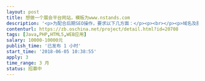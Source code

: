 ```yaml
---                
layout: post       
title: 想做一个展会平台网站，模板为www.nstands.com           
description: '<p>为配合后期SEO操作，要求以下几方面：</p><p><br></p><p>域名及服务器相关</p><p><br></p><p>只解析公司因业务需要决定开通的子域名。未开通子域名一律不解析。不要使用泛解析（以通配符*代替子域名）。</p><p>不能有两个或两个以上域名显示同样网站内容（无论以哪种方式实现，如解析至相同根目录、上传同样文件和数据库）。</p><p>用于测试的子域名使用robots文件禁止搜索引擎抓取。</p><p>未完成内容的网站、栏目不得上线。</p><p>不存在页面必须返回404代码。每个月使用线上工具确认不存在页面服务器头信息。</p><p>服务器开启gzip压缩。</p><p>4XX、5XX类服务器头信息不正常增多，及时通知SEO部门进行进一步检查。</p><p>新站一律使用https。</p><p>开通子域名，需与SEO部门提前沟通并获得同意。</p><p>网站结构和URL</p><p><br></p><p>URL一经确定上线，不得在没有得到SEO部门同意和提供对应机制的情况下，对URL做任何改动。</p><p>除了已规划禁止搜索引擎抓取和收录的内容外，网站所有URL一律静态化。</p><p>站内搜索结果页面使用robots文件禁止搜索引擎抓取。</p><p>网站栏目与URL目录需一一对应，一级分类对应一级目录，二级分类对应二级目录。最多分级至二级目录，如果产品/页面数需要三级以上分类，请先与SEO部门沟通导航和内部链接解决方案。</p><p>栏目/目录URL以斜线结尾，后面不要加index.php之类文件名。</p><p>栏目名、文件名等URL中的字母一律小写。</p><p>URL中不要出现除了短横线之外的其它任何特殊字符。</p><p>除栏目需要，URL中不得添加其它多余目录层次。</p><p>无论中英文网站，URL目录名使用相应英文单词，长度以3个英文单词为限。不使用中文或拼音。也可以考虑使用数字/字母编号。</p><p>英文网站，产品/文章页面文件名使用产品名称/文章标题，去掉虚词。</p><p>中文网站，产品/文章页面文件名使用数字/字母编号。</p><p>同一个产品不要放置于多个分类之下，只置于一个分类。</p><p>所有页面加canonical标签。如果不确认canonical标签列出的规范化URL应该是哪个，请与SEO部门咨询。</p><p>所有页面加面包屑导航。</p><p>页面元素</p><p><br></p><p>页面Title标签、Description标签、H1文字按格式自动生成缺省版本，但系统需要给SEO部门预留人工填写功能。</p><p>一个页面只使用一次H1。</p><p>栏目页面Title缺省格式：二级栏目名称 – 一级栏目名称 – 网站名称</p><p>栏目页面翻页Title缺省格式：二级栏目名称 – 一级栏目名称 – 网站名称 – 第X页</p><p>产品页面Title缺省格式：产品名称 – 网站名称</p><p>栏目页面H1缺省格式：一级栏目名称 – 二级栏目名称</p><p>产品页面H1缺省格式：产品名称</p><p>Description标签从栏目或产品说明文字第一段截取长度20字以上、70字以下的完整句子。</p><p>产品页面如果有格式化数据，Title和Description标签可以充分利用，使其组成通顺可读的句子。</p><p>除非SEO部门另行要求，页面不使用Keywords标签。</p><p>除非SEO部门另行要求，所有链接使用HTML代码链接，不要使用JS生成。</p><p>所有用户生成内容（UGC）中的链接加nofollow属性。</p><p>栏目、产品/文章页面主图加ALT文字，如没有人工填写，可与页面Title相同。</p><p>禁止使用任何隐藏文字或链接。</p><p>尽量避免使用表格（table），尤其是嵌套表格。</p><p>页面打开速度相关</p><p><br></p><p>在不明显影响视觉效果前提下，所有图片均需要最大程度压缩处理后才能使用。</p><p>不要使用超出实际显示尺寸的图片（不要上传大尺寸图片，然后缩小尺寸显示）。</p><p>页面纯文字代码（包括HTML、JS、CSS）不超过500K。特殊页面如首页可适当放宽。</p><p>删除未使用的CSS代码。尽量合并CSS文件。</p><p>慎用、少用JS。在主流浏览器测试JS是否拖慢页面打开速度。</p><p>使用主流浏览器实际测试页面打开速度，应不超过3秒。条件允许的话，从多省市测试。</p><p>功能使用及代码</p><p><br></p><p>除非另行要求，网站所有页面上线时确保已加流量统计代码。</p><p>所有网站开通百度资源平台、Google Search Console账号。</p><p>禁止使用session ID、Frame（框架结构）、Flash。</p><p>已上线网站，除非SEO或运营部门另行要求，robots文件开放所有URL及文件（包括图片、CSS、JS）的抓取。</p><p>后台实时或定期生成并更新XML版Sitemap，包括首页、栏目及翻页、产品/文章页面。是否包括过滤条件页面与SEO部门协调后再确定。</p><p>新站一律使用响应式设计，不要使用独立移动站或移动版子域名。已使用移动子域名优化的旧站，暂时保持现状，与SEO部门沟通后转为响应式设计。</p><p>英文网站HTML代码不要出现中文字符，包括注释中。</p><p>由于各种原因需要改动URL时，旧URL做301转向至新URL。不要使用其它转向方式。</p><p>由于各种原因改动URL时，导航及内页链接更新为新URL。导航中禁止出现需要经过转向的URL。</p><p>与SEO部门沟通之前，不要启用tag/标签功能。</p><p>除非SEO另行要求，不要使用JS生成/调用页面内容。</p>'     
contenturl: https://zb.oschina.net/project/detail.html?id=20708      
tags: [Java,PHP,HTML5,WEB应用]            
salary: 10000-10000元          
publish_time: '已发布 1 小时'         
start_time: '2018-06-05 10:38:55'           
apply: 3                   
time_range: 3 月              
status: 招募中                  
---                 
```

